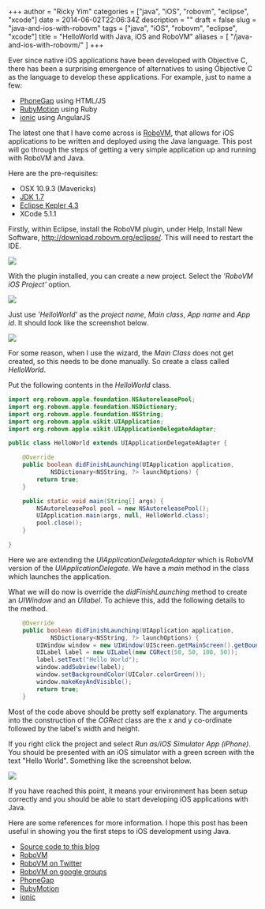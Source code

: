 +++
author = "Ricky Yim"
categories = ["java", "iOS", "robovm", "eclipse", "xcode"]
date = 2014-06-02T22:06:34Z
description = ""
draft = false
slug = "java-and-ios-with-robovm"
tags = ["java", "iOS", "robovm", "eclipse", "xcode"]
title = "HelloWorld with Java, iOS and RoboVM"
aliases = [
    "/java-and-ios-with-robovm/"
]
+++

Ever since native iOS applications have been developed with Objective C, there has been a surprising emergence of alternatives to using Objective C as the language to develop these applications. For example, just to name a few:

* [PhoneGap](http://www.phonegap.com) using HTML/JS
* [RubyMotion](http://www.rubymotion.com) using Ruby
* [ionic](http://ionicframework.com/) using AngularJS

The latest one that I have come across is [RoboVM](http://www.robovm.com), that allows for iOS applications to be written and deployed using the Java language. This post will go through the steps of getting a very simple application up and running with RoboVM and Java. 

Here are the pre-requisites:

* OSX 10.9.3 (Mavericks)
* [JDK 1.7](http://docs.oracle.com/javase/7/docs/webnotes/install/mac/mac-jdk.html)
* [Eclipse Kepler 4.3](http://www.eclipse.org/)
* XCode 5.1.1

Firstly, within Eclipse, install the RoboVM plugin, under Help, Install New Software, http://download.robovm.org/eclipse/. This will need to restart the IDE.

![](/images/2014/Jun/install-window.png)

With the plugin installed, you can create a new project. Select the *'RoboVM iOS Project'* option.

![](/images/2014/Jun/robovm-ios-project.png)

Just use *'HelloWorld'* as the *project name*, *Main class*, *App name* and *App id*. It should look like the screenshot below.

![](/images/2014/Jun/HelloWorld.png)

For some reason, when I use the wizard, the *Main Class* does not get created, so this needs to be done manually. So create a class called *HelloWorld*. 

Put the following contents in the *HelloWorld* class.

```java
import org.robovm.apple.foundation.NSAutoreleasePool;
import org.robovm.apple.foundation.NSDictionary;
import org.robovm.apple.foundation.NSString;
import org.robovm.apple.uikit.UIApplication;
import org.robovm.apple.uikit.UIApplicationDelegateAdapter;

public class HelloWorld extends UIApplicationDelegateAdapter {

	@Override
	public boolean didFinishLaunching(UIApplication application,
			NSDictionary<NSString, ?> launchOptions) {
		return true;
	}

	public static void main(String[] args) {
		NSAutoreleasePool pool = new NSAutoreleasePool();
		UIApplication.main(args, null, HelloWorld.class);
		pool.close();
	}

}
```

Here we are extending the *UIApplicationDelegateAdapter* which is RoboVM version of the *UIApplicationDelegate*. We have a *main* method in the class which launches the application. 

What we will do now is override the *didFinishLaunching* method to create an *UIWindow* and an *UIlabel*. To achieve this, add the following details to the method.


```java
	@Override
	public boolean didFinishLaunching(UIApplication application,
			NSDictionary<NSString, ?> launchOptions) {
		UIWindow window = new UIWindow(UIScreen.getMainScreen().getBounds());
		UILabel label = new UILabel(new CGRect(50, 50, 100, 50));
		label.setText("Hello World");
		window.addSubview(label);
		window.setBackgroundColor(UIColor.colorGreen());
		window.makeKeyAndVisible();
		return true;
	}
```

Most of the code above should be pretty self explanatory. The arguments into the construction of the *CGRect* class are the x and y co-ordinate followed by the label's width and height. 

If you right click the project and select *Run as/iOS Simulator App (iPhone)*. You should be presented with an iOS simulator with a green screen with the text "Hello World". Something like the screenshot below.

![](/images/2014/Jun/Green-Hello-World.png)

If you have reached this point, it means your environment has been setup correctly and you should be able to start developing iOS applications with Java. 

Here are some references for more information. I hope this post has been useful in showing you the first steps to iOS development using Java. 

* [Source code to this blog](https://github.com/codingricky/robovm-helloworld)
* [RoboVM](http://www.robovm.com/)
* [RoboVM on Twitter](http://twitter.com/robovm)
* [RoboVM on google groups](https://groups.google.com/d/topic/robovm)
* [PhoneGap](http://www.phonegap.com)
* [RubyMotion](http://www.rubymotion.com)
* [ionic](http://ionicframework.com/)




